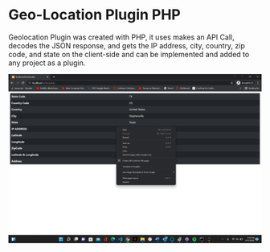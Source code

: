 # Geo-Location Plugin PHP
Geolocation Plugin was created with PHP, it uses makes an API Call, decodes the JSON response, and gets the IP address, city, country, zip code, and state on the client-side and can be implemented and added to any project as a plugin.


![Image](img/pic.png)
